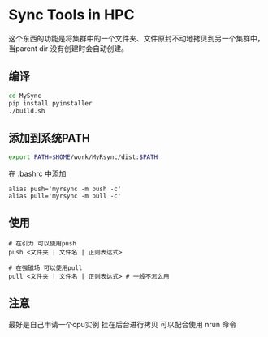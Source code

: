 # Sync Tools in HPC

这个东西的功能是将集群中的一个文件夹、文件原封不动地拷贝到另一个集群中，当parent dir 没有创建时会自动创建。

## 编译

```bash
cd MySync
pip install pyinstaller
./build.sh
```

## 添加到系统PATH

```bash
export PATH=$HOME/work/MyRsync/dist:$PATH
```

在 .bashrc 中添加

```
alias push='myrsync -m push -c'
alias pull='myrsync -m pull -c'
```

## 使用

```
# 在引力 可以使用push
push <文件夹 | 文件名 | 正则表达式>

# 在强磁场 可以使用pull
pull <文件夹 | 文件名 | 正则表达式> # 一般不怎么用
```

## 注意

最好是自己申请一个cpu实例 挂在后台进行拷贝 可以配合使用 nrun 命令
